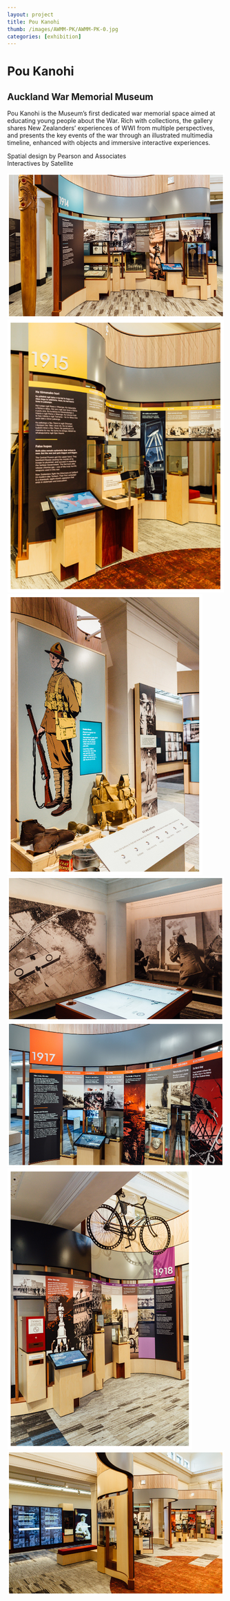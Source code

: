 ```yaml
---
layout: project
title: Pou Kanohi
thumb: /images/AWMM-PK/AWMM-PK-0.jpg
categories: [exhibition]
---
```


# Pou Kanohi

## Auckland War Memorial Museum

Pou Kanohi is the Museum’s first dedicated war memorial space aimed at educating young people about the War. Rich with collections, the gallery shares New Zealanders’ experiences of WWI from multiple perspectives, and presents the key events of the war through an illustrated multimedia timeline, enhanced with objects and immersive interactive experiences.

Spatial design by Pearson and Associates  
Interactives by Satellite

![](/images/AWMM-PK/AWMM-PK-01.jpg)
![](/images/AWMM-PK/AWMM-PK-02.jpg)
![](/images/AWMM-PK/AWMM-PK-03.jpg)
![](/images/AWMM-PK/AWMM-PK-04.jpg)
![](/images/AWMM-PK/AWMM-PK-05.jpg)
![](/images/AWMM-PK/AWMM-PK-06.jpg)
![](/images/AWMM-PK/AWMM-PK-07.jpg)